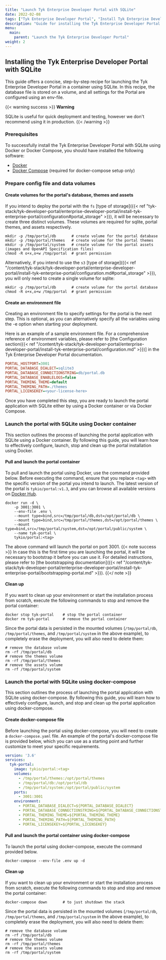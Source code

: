 ```yaml
---
title: "Launch Tyk Enterprise Developer Portal with SQLite"
date: 2022-02-08
tags: ["Tyk Enterprise Developer Portal", "Install Tyk Enterprise Developer Portal with SQLite"]
description: "Guide for installing the Tyk Enterprise Developer Portal with SQLite"
menu:
  main:
    parent: "Launch the Tyk Enterprise Developer Portal"
weight: 2
---
```


## Installing the Tyk Enterprise Developer Portal with SQLite
This guide offers a concise, step-by-step recipe for launching the Tyk Enterprise Developer Portal in a container using SQLite.
In this recipe, the database file is stored on a volume, and all settings for the Portal are configured using an env-file.

{{< warning success >}}
**Warning**

SQLite is useful for quick deployment and testing, however we don't recommend using it in production.
{{< /warning >}}

### Prerequisites
To successfully install the Tyk Enterprise Developer Portal with SQLite using Docker or Docker Compose, you should have installed the following software:
- [Docker](https://docs.docker.com/get-docker/)
- [Docker Compose](https://docs.docker.com/compose/install/) (required for docker-compose setup only)

### Prepare config file and data volumes
#### Create volumes for the portal's database, themes and assets
If you intend to deploy the portal with the `fs` [type of storage]({{< ref "tyk-stack/tyk-developer-portal/enterprise-developer-portal/install-tyk-enterprise-portal/configuration#portal_storage" >}}), it will be necessary to create three distinct volumes.
These volumes are required for sqlite, portal themes, and assets respectively.
```shell
mkdir -p /tmp/portal/db       # create volume for the portal database
mkdir -p /tmp/portal/themes   # create volume for the portal themes
mkdir -p /tmp/portal/system   # create volume for the portal assets (images and OpenAPI Specification files)
chmod -R o+x,o+w /tmp/portal  # grant permission
```

Alternatively, if you intend to use the `s3` [type of storage]({{< ref "/content/tyk-stack/tyk-developer-portal/enterprise-developer-portal/install-tyk-enterprise-portal/configuration.md#portal_storage" >}}), you will only need to create a single volume for sqlite:
```shell
mkdir -p /tmp/portal/db       # create volume for the portal database
chmod -R o+x,o+w /tmp/portal  # grant permission
```

#### Create an environment file
Creating an environment file to specify settings for the portal is the next step.
This is optional, as you can alternatively specify all the variables using the -e option when starting your deployment.

Here is an example of a sample environment file. For a comprehensive reference of environment variables,
please refer to [the Configuration section({{< ref "/content/tyk-stack/tyk-developer-portal/enterprise-developer-portal/install-tyk-enterprise-portal/configuration.md" >}})] in the Tyk Enterprise Developer Portal documentation.
```ini
PORTAL_HOSTPORT=3001
PORTAL_DATABASE_DIALECT=sqlite3
PORTAL_DATABASE_CONNECTIONSTRING=db/portal.db
PORTAL_DATABASE_ENABLELOGS=false
PORTAL_THEMING_THEME=default
PORTAL_THEMING_PATH=./themes
PORTAL_LICENSEKEY=<your-license-here>
```

Once you have completed this step, you are ready to launch the portal application with SQLite either by using a Docker container or via Docker Compose.

### Launch the portal with SQLite using Docker container
This section outlines the process of launching the portal application with SQLite using a Docker container.
By following this guide, you will learn how to effectively configure, launch, stop and clean up the portal installation using Docker.
#### Pull and launch the portal container
To pull and launch the portal using Docker, use the command provided below. Before executing the command, ensure that you replace `<tag>` with the specific version of the portal you intend to launch.
The latest version of the portal is `tykio/portal:v1.3`, and you can browse all available versions on [Docker Hub](https://hub.docker.com/r/tykio/portal/tags).
```shell
docker run -d \
    -p 3001:3001 \
    --env-file .env \
    --mount type=bind,src=/tmp/portal/db,dst=/opt/portal/db \
    --mount type=bind,src=/tmp/portal/themes,dst=/opt/portal/themes \
    --mount type=bind,src=/tmp/portal/system,dst=/opt/portal/public/system \
    --name tyk-portal \
    tykio/portal:<tag>
```

The above command will launch the portal on port 3001.
{{< note success >}}
In case this is the first time you are launching the portal, it will be necessary to bootstrap it before you can use it. For detailed instructions,
please refer to [the bootstrapping documentation]({{< ref "/content/tyk-stack/tyk-developer-portal/enterprise-developer-portal/install-tyk-enterprise-portal/bootstrapping-portal.md" >}}).
{{</ note >}}

#### Clean up
If you want to clean up your environment or start the installation process from scratch, execute the following commands to stop and remove the portal container:
```shell
docker stop tyk-portal    # stop the portal container
docker rm tyk-portal      # remove the portal container
```

Since the portal data is persisted in the mounted volumes (`/tmp/portal/db`, `/tmp/portal/themes`, and `/tmp/portal/system` in the above example), to completely erase the deployment, you will also need to delete them:
```shell
# remove the database volume
rm -rf /tmp/portal/db
# remove the themes volume
rm -rf /tmp/portal/themes
# remove the assets volume
rm -rf /tmp/portal/system
```

### Launch the portal with SQLite using docker-compose
This section outlines the process of launching the portal application with SQLite using docker-compose.
By following this guide, you will learn how to effectively configure, launch, and stop and clean up the portal application using docker-compose.
#### Create docker-compose file
Before launching the portal using docker-compose, you will need to create a `docker-compose.yaml` file.
An example of the portal's docker-compose file is provided below, which you can use as a starting point and further customize to meet your specific requirements.
```yaml
version: '3.6'
services:
  tyk-portal:
    image: tykio/portal:<tag>
    volumes:
      - /tmp/portal/themes:/opt/portal/themes
      - /tmp/portal/db:/opt/portal/db
      - /tmp/portal/system:/opt/portal/public/system
    ports:
      - 3001:3001
    environment:
      - PORTAL_DATABASE_DIALECT=${PORTAL_DATABASE_DIALECT}
      - PORTAL_DATABASE_CONNECTIONSTRING=${PORTAL_DATABASE_CONNECTIONSTRING}
      - PORTAL_THEMING_THEME=${PORTAL_THEMING_THEME}
      - PORTAL_THEMING_PATH=${PORTAL_THEMING_PATH}
      - PORTAL_LICENSEKEY=${PORTAL_LICENSEKEY}
```

#### Pull and launch the portal container using docker-compose
To launch the portal using docker-compose, execute the command provided below.
```shell
docker-compose --env-file .env up -d
```

#### Clean up
If you want to clean up your environment or start the installation process from scratch, execute the following commands to stop and stop and remove the portal container:
```shell
docker-compose down       # to just shutdown the stack
```

Since the portal data is persisted in the mounted volumes (`/tmp/portal/db`, `/tmp/portal/themes`, and `/tmp/portal/system` in the above example), to completely erase the deployment, you will also need to delete them:
```shell
# remove the database volume
rm -rf /tmp/portal/db
# remove the themes volume
rm -rf /tmp/portal/themes
# remove the assets volume
rm -rf /tmp/portal/system
```